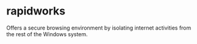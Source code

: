 # rapidworks
Offers a secure browsing environment by isolating internet activities from the rest of the Windows system.
